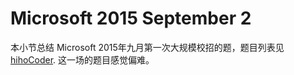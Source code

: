 # Microsoft 2015 September 2

本小节总结 Microsoft 2015年九月第一次大规模校招的题，题目列表见 [hihoCoder](http://hihocoder.com/contest/mstest2015sept2/problems). 这一场的题目感觉偏难。
